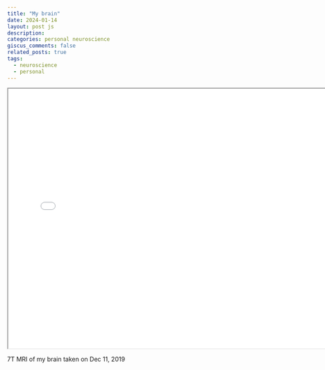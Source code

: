 ```yaml
---
title: "My brain"
date: 2024-01-14
layout: post js
description:
categories: personal neuroscience
giscus_comments: false
related_posts: true
tags:
  - neuroscience
  - personal
---
```



<iframe src="../../../assets/plotly/brain.html" width="750" height="600"></iframe>

7T MRI of my brain taken on Dec 11, 2019



